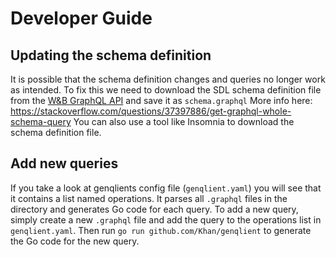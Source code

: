 # Developer Guide

## Updating the schema definition

It is possible that the schema definition changes and queries no longer work as intended.
To fix this we need to download the SDL schema definition file from the [W&B GraphQL API](https://api.wandb.ai/graphql)
and save it as `schema.graphql`
More info here: <https://stackoverflow.com/questions/37397886/get-graphql-whole-schema-query>
You can also use a tool like Insomnia to download the schema definition file.

## Add new queries

If you take a look at genqlients config file (`genqlient.yaml`) you will see that it contains a list named operations.
It parses all `.graphql` files in the directory and generates Go code for each query.
To add a new query, simply create a new `.graphql` file and add the query to the operations list in `genqlient.yaml`.
Then run `go run github.com/Khan/genqlient` to generate the Go code for the new query.
